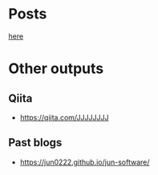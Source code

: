# Posts
[here](https://github.com/jun0222/blog/tree/main/posts)

# Other outputs
## Qiita
- https://qiita.com/JJJJJJJJ
## Past blogs
- https://jun0222.github.io/jun-software/
